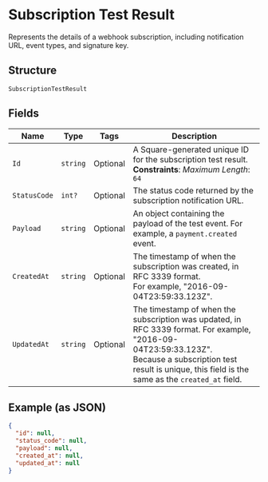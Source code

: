 
# Subscription Test Result

Represents the details of a webhook subscription, including notification URL,
event types, and signature key.

## Structure

`SubscriptionTestResult`

## Fields

| Name | Type | Tags | Description |
|  --- | --- | --- | --- |
| `Id` | `string` | Optional | A Square-generated unique ID for the subscription test result.<br>**Constraints**: *Maximum Length*: `64` |
| `StatusCode` | `int?` | Optional | The status code returned by the subscription notification URL. |
| `Payload` | `string` | Optional | An object containing the payload of the test event. For example, a `payment.created` event. |
| `CreatedAt` | `string` | Optional | The timestamp of when the subscription was created, in RFC 3339 format.<br>For example, "2016-09-04T23:59:33.123Z". |
| `UpdatedAt` | `string` | Optional | The timestamp of when the subscription was updated, in RFC 3339 format. For example, "2016-09-04T23:59:33.123Z".<br>Because a subscription test result is unique, this field is the same as the `created_at` field. |

## Example (as JSON)

```json
{
  "id": null,
  "status_code": null,
  "payload": null,
  "created_at": null,
  "updated_at": null
}
```

